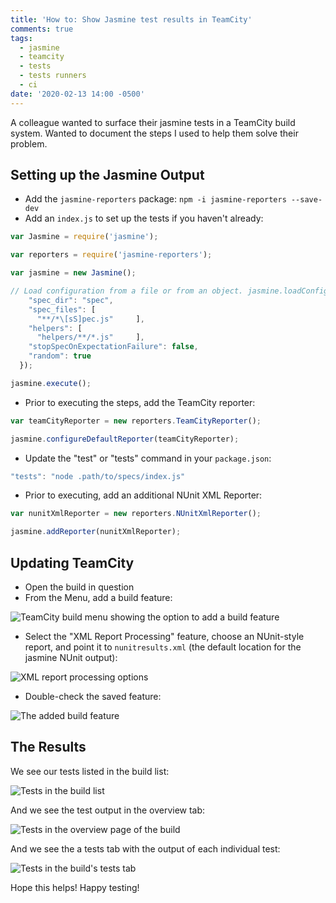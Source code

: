 ```yaml
---
title: 'How to: Show Jasmine test results in TeamCity'
comments: true
tags:
  - jasmine
  - teamcity
  - tests
  - tests runners
  - ci
date: '2020-02-13 14:00 -0500'
---
```

A colleague wanted to surface their jasmine tests in a TeamCity build system. Wanted to document the steps I used to help them solve their problem.

## Setting up the Jasmine Output

* Add the `jasmine-reporters` package: `npm -i jasmine-reporters --save-dev`
* Add an `index.js` to set up the tests if you haven't already:

```javascript
var Jasmine = require('jasmine'); 

var reporters = require('jasmine-reporters');

var jasmine = new Jasmine();

// Load configuration from a file or from an object. jasmine.loadConfig({
    "spec_dir": "spec",
    "spec_files": [
      "**/*\[sS]pec.js"     ],
    "helpers": [
      "helpers/**/*.js"     ],
    "stopSpecOnExpectationFailure": false,
    "random": true
  });

jasmine.execute();
```

* Prior to executing the steps, add the TeamCity reporter:

```javascript
var teamCityReporter = new reporters.TeamCityReporter();

jasmine.configureDefaultReporter(teamCityReporter);
```

* Update the "test" or "tests" command in your `package.json`:

```javascript
"tests": "node .path/to/specs/index.js"
```

* Prior to executing, add an additional NUnit XML Reporter:

```javascript
var nunitXmlReporter = new reporters.NUnitXmlReporter();

jasmine.addReporter(nunitXmlReporter);
```

## Updating TeamCity

* Open the build in question
* From the Menu, add a build feature:

![TeamCity build menu showing the option to add a build feature]({{site.post-images}}/jasmine_tests_teamcity/AddBuildFeatureMenu.png)

* Select the "XML Report Processing" feature, choose an NUnit-style report, and point it to `nunitresults.xml` (the default location for the jasmine NUnit output):

![XML report processing options]({{site.post-images}}/jasmine_tests_teamcity/XMLReportProcessingFeature.png)

* Double-check the saved feature: 

![The added build feature]({{site.post-images}}/jasmine_tests_teamcity/BuildFeatureResult.png)

## The Results

We see our tests listed in the build list:

![Tests in the build list]({{site.post-images}}/jasmine_tests_teamcity/TestsPassing.png)

And we see the test output in the overview tab:

![Tests in the overview page of the build]({{site.post-images}}/jasmine_tests_teamcity/TestsPassing_OnOverview.png)


And we see the a tests tab with the output of each individual test:

![Tests in the build's tests tab]({{site.post-images}}/jasmine_tests_teamcity/TestsTab.png)

Hope this helps! Happy testing!
